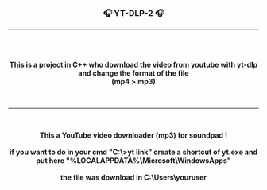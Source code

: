 ### <p align="center">🎧 YT-DLP-2 🎧</p>

-----

<br><br>
<p align="center">
<strong>
This is a project in C++ who download the video from youtube with yt-dlp and change the format of the file 
<br>
(mp4 > mp3)
</strong>
</p>
<br>

-----
<br>
<p align="center">
<strong>
This a YouTube  video downloader (mp3) for soundpad !
<br><br>
if you want to do in your cmd "C:\>yt link" create a shortcut of yt.exe and put here "%LOCALAPPDATA%\Microsoft\WindowsApps"
<br><br>
the file was download in C:\Users\youruser
</strong>
